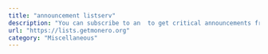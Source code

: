 ```yaml
---
title: "announcement listserv"
description: "You can subscribe to an  to get critical announcements from the Monero core team. The announcement list can be very helpful for knowing when software updates are needed."
url: "https://lists.getmonero.org"
category: "Miscellaneous"
---
```

